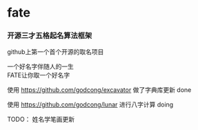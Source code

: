 # fate #
### 开源三才五格起名算法框架 ###
github上第一个首个开源的取名项目  

一个好名字伴随人的一生  
FATE让你取一个好名字  


使用 https://github.com/godcong/excavator 做了字典库更新 done  

使用 https://github.com/godcong/lunar 进行八字计算 doing  

TODO：
姓名学笔画更新

